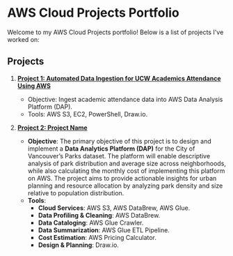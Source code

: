 # AWS Cloud Projects Portfolio

Welcome to my AWS Cloud Projects portfolio! Below is a list of projects I've worked on:

## Projects
1. **[Project 1: Automated Data Ingestion for UCW Academics Attendance Using AWS](./Auto_Data_Ingestion)**
   - Objective: Ingest academic attendance data into AWS Data Analysis Platform (DAP).
   - Tools: AWS S3, EC2, PowerShell, Draw.io.

2. **[Project 2: Project Name](./DAP_design_for_COV)**
   - **Objective**: The primary objective of this project is to design and implement a **Data Analytics Platform (DAP)** for the City of Vancouver’s Parks dataset. The platform will enable descriptive analysis of park distribution and average size across neighborhoods, while also calculating the monthly cost of implementing this platform on AWS. The project aims to provide actionable insights for urban planning and resource allocation by analyzing park density and size relative to population distribution.
   - **Tools**:
     - **Cloud Services**: AWS S3, AWS DataBrew, AWS Glue.
     - **Data Profiling & Cleaning**: AWS DataBrew.
     - **Data Cataloging**: AWS Glue Crawler.
     - **Data Summarization**: AWS Glue ETL Pipeline.
     - **Cost Estimation**: AWS Pricing Calculator.
     - **Design & Planning**: Draw.io.

